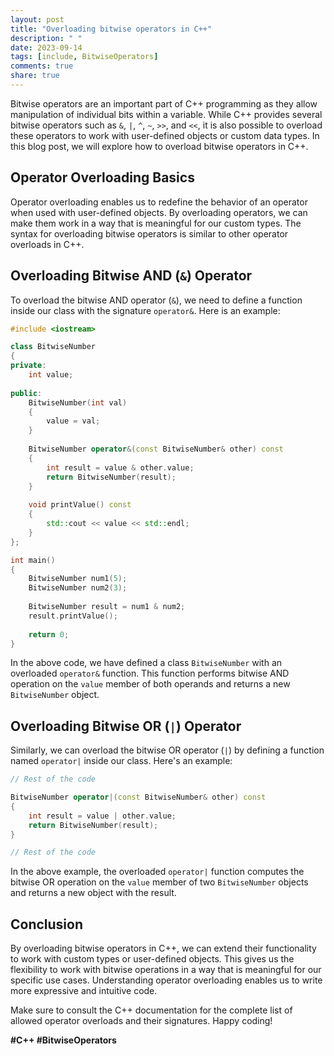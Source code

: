 ```yaml
---
layout: post
title: "Overloading bitwise operators in C++"
description: " "
date: 2023-09-14
tags: [include, BitwiseOperators]
comments: true
share: true
---
```


Bitwise operators are an important part of C++ programming as they allow manipulation of individual bits within a variable. While C++ provides several bitwise operators such as `&`, `|`, `^`, `~`, `>>`, and `<<`, it is also possible to overload these operators to work with user-defined objects or custom data types. In this blog post, we will explore how to overload bitwise operators in C++.

## Operator Overloading Basics ##

Operator overloading enables us to redefine the behavior of an operator when used with user-defined objects. By overloading operators, we can make them work in a way that is meaningful for our custom types. The syntax for overloading bitwise operators is similar to other operator overloads in C++.

## Overloading Bitwise AND (`&`) Operator ##

To overload the bitwise AND operator (`&`), we need to define a function inside our class with the signature `operator&`. Here is an example:

```cpp
#include <iostream>

class BitwiseNumber
{
private:
    int value;
    
public:
    BitwiseNumber(int val)
    {
        value = val;
    }
    
    BitwiseNumber operator&(const BitwiseNumber& other) const
    {
        int result = value & other.value;
        return BitwiseNumber(result);
    }
    
    void printValue() const
    {
        std::cout << value << std::endl;
    }
};

int main()
{
    BitwiseNumber num1(5);
    BitwiseNumber num2(3);
    
    BitwiseNumber result = num1 & num2;
    result.printValue();
    
    return 0;
}
```

In the above code, we have defined a class `BitwiseNumber` with an overloaded `operator&` function. This function performs bitwise AND operation on the `value` member of both operands and returns a new `BitwiseNumber` object.

## Overloading Bitwise OR (`|`) Operator ##

Similarly, we can overload the bitwise OR operator (`|`) by defining a function named `operator|` inside our class. Here's an example:

```cpp
// Rest of the code

BitwiseNumber operator|(const BitwiseNumber& other) const
{
    int result = value | other.value;
    return BitwiseNumber(result);
}

// Rest of the code
```

In the above example, the overloaded `operator|` function computes the bitwise OR operation on the `value` member of two `BitwiseNumber` objects and returns a new object with the result.

## Conclusion ##

By overloading bitwise operators in C++, we can extend their functionality to work with custom types or user-defined objects. This gives us the flexibility to work with bitwise operations in a way that is meaningful for our specific use cases. Understanding operator overloading enables us to write more expressive and intuitive code.

Make sure to consult the C++ documentation for the complete list of allowed operator overloads and their signatures. Happy coding!

**#C++ #BitwiseOperators**